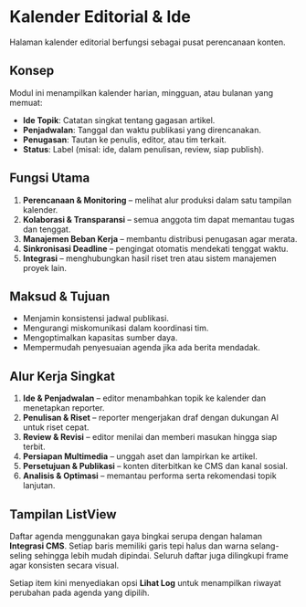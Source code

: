 # Kalender Editorial & Ide

Halaman kalender editorial berfungsi sebagai pusat perencanaan konten.

## Konsep

Modul ini menampilkan kalender harian, mingguan, atau bulanan yang memuat:

- **Ide Topik**: Catatan singkat tentang gagasan artikel.
- **Penjadwalan**: Tanggal dan waktu publikasi yang direncanakan.
- **Penugasan**: Tautan ke penulis, editor, atau tim terkait.
- **Status**: Label (misal: ide, dalam penulisan, review, siap publish).

## Fungsi Utama

1. **Perencanaan & Monitoring** – melihat alur produksi dalam satu tampilan kalender.
2. **Kolaborasi & Transparansi** – semua anggota tim dapat memantau tugas dan tenggat.
3. **Manajemen Beban Kerja** – membantu distribusi penugasan agar merata.
4. **Sinkronisasi Deadline** – pengingat otomatis mendekati tenggat waktu.
5. **Integrasi** – menghubungkan hasil riset tren atau sistem manajemen proyek lain.

## Maksud & Tujuan

- Menjamin konsistensi jadwal publikasi.
- Mengurangi miskomunikasi dalam koordinasi tim.
- Mengoptimalkan kapasitas sumber daya.
- Mempermudah penyesuaian agenda jika ada berita mendadak.

## Alur Kerja Singkat

1. **Ide & Penjadwalan** – editor menambahkan topik ke kalender dan menetapkan reporter.
2. **Penulisan & Riset** – reporter mengerjakan draf dengan dukungan AI untuk riset cepat.
3. **Review & Revisi** – editor menilai dan memberi masukan hingga siap terbit.
4. **Persiapan Multimedia** – unggah aset dan lampirkan ke artikel.
5. **Persetujuan & Publikasi** – konten diterbitkan ke CMS dan kanal sosial.
6. **Analisis & Optimasi** – memantau performa serta rekomendasi topik lanjutan.

## Tampilan ListView

Daftar agenda menggunakan gaya bingkai serupa dengan halaman **Integrasi CMS**.
Setiap baris memiliki garis tepi halus dan warna selang-seling sehingga lebih
mudah dipindai. Seluruh daftar juga dilingkupi frame agar konsisten secara
visual.

Setiap item kini menyediakan opsi **Lihat Log** untuk menampilkan riwayat
perubahan pada agenda yang dipilih.
